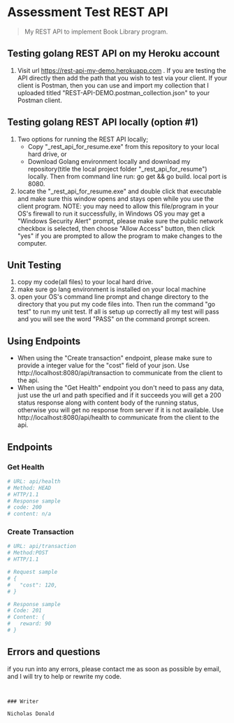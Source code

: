 # Assessment Test REST API

> My REST API to implement Book Library program.

## Testing golang REST API on my Heroku account
1. Visit url https://rest-api-my-demo.herokuapp.com . If you are testing the API directly then add the path that you wish to test via your client. If your client is Postman, then you can use and import my collection that I uploaded titled "REST-API-DEMO.postman_collection.json" to your Postman client.

## Testing golang REST API locally (option #1)
1. Two options for running the REST API locally;
   - Copy "_rest_api_for_resume.exe" from this repository to your local hard drive, or 
   - Download Golang environment locally and download my repository(title the local project folder "_rest_api_for_resume") locally. Then from command line run: go get && go build. local port is 8080.
2. locate the "_rest_api_for_resume.exe" and double click that executable and make sure this window opens and stays open while you use the client program. NOTE: you may need to allow this file/program in your OS's firewall to run it successfully, in Windows OS you may get a "Windows Security Alert" prompt,
   please make sure the public network checkbox is selected, then choose "Allow Access" button, then click "yes" if you are prompted to allow the program to 
   make changes to the computer.


## Unit Testing
1. copy my code(all files) to your local hard drive.
2. make sure go lang environment is installed on your local machine
3. open your OS's command line prompt and change directory to the directory that you put my code
    files into. Then run the command "go test" to run my unit test. If all is setup up correctly 
    all my test will pass and you will see the word "PASS" on the command prompt screen. 



## Using Endpoints
- When using the "Create transaction" endpoint, please make sure to provide a integer value for the "cost" field of your json.
  Use http://localhost:8080/api/transaction to communicate from the client to the api.
- When using the "Get Health" endpoint you don't need to pass any data, just use the url and path specified and if it succeeds
  you will get a 200 status response along with content body of the running status, otherwise you will get no response from 
  server if it is not available. Use http://localhost:8080/api/health to communicate from the client to the api.

## Endpoints

### Get Health
``` bash
# URL: api/health
# Method: HEAD
# HTTP/1.1
# Response sample
# code: 200
# content: n/a
```

### Create Transaction
``` bash
# URL: api/transaction 
# Method:POST 
# HTTP/1.1

# Request sample
# {
#   "cost": 120,
# }

# Response sample
# Code: 201
# Content: {
#   reward: 90
# }
```

## Errors and questions
if you run into any errors, please contact me as soon as possible by email, and I will try to help or rewrite my code.



```


### Writer

Nicholas Donald
